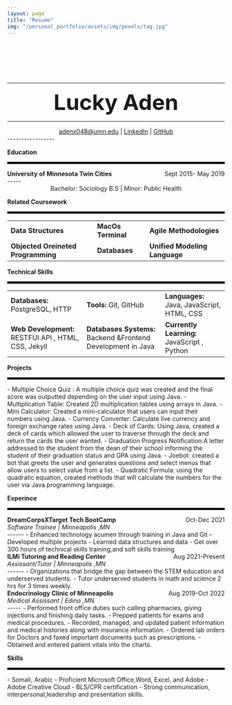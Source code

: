 ```yaml
---
layout: page
title: "Resume"
img: "/personal_portfolio/assets/img/pexels/tag.jpg"
---
```



<div style="position:relative;bottom:250px;width:900px;height:80px;right:60px;">
{% include resume.html %}
</div>




---------------

<section style="text-align:center;"><b style="font-size:50px;">Lucky Aden</b></section>

-----------------   
<section style ="text-align:center;"> <a href="mailto:adenx048@umn.edu">adenx048@umn.edu</a>
| <a href="https://github.com/Luckyaden">LinkedIn</a>
| <a href="https://github.com/Luckyaden">GitHub</a>
</section>
-----------------  

**Education**
<hr style="border:2px solid black">
<div>
<b>University of Minnesota Twin Cities</b>     
<div style="float:right"> Sept 2015- May 2019</div>
</div>
-----

<section style ="text-align:center">Bachelor: Sociology B.S | Minor: Public Health</section>

**Related Coursework**
<hr style="border:2px solid black">
<table style >
<tr>
<td style ="border-style:none;"> <b>Data Structures</b> </td>
<td style ="border-style:none;"> <b>MacOs Terminal</b> </td>
<td style ="border-style:none;"> <b> Agile Methodologies</b> </td>
</tr>
<tr>
<td style ="border-style:none;"><b>Objected Oreineted Programming</b></td>
<td style ="border-style:none;"><b>Databases</b></td>
<td style ="border-style:none;"><b>Unified Modeling Language</b></td>
</tr>
</table>


**Technical Skills**
<hr style="border:2px solid black"> 
<table style>
<tr>
<td style ="border-style:none;"> <b>Databases: </b>PostgreSQL, HTTP</td>
<td style ="border-style:none;"> <b>Tools: </b> Git, GitHub </td>
<td style ="border-style:none;"> <b> Languages: </b> Java, JavaScript, HTML, CSS </td>
</tr>
<tr>
<td style ="border-style:none;"><b>Web Development: </b>RESTFUl API , HTML, CSS, Jekyll</td>
<td style ="border-style:none;"><b>Databases Systems: </b>Backend &Frontend Development in Java</td>
<td style ="border-style:none;"><b>Currently Learning: </b> JavaScript , Python</td>
</tr>
</table>


**Projects**
<hr style="border:2px solid black">
- Multiple Choice Quiz : A multiple choice quiz was created and the final score was outputted depending on the user input using Java.
- Multiplication Table: Created 2D multiplication tables using arrays in Java.
- Mini Calculator: Created a mini-calculator that users can input their numbers using Java. 
- Currency Converter: Calculate live currency and foreign exchange rates using Java.
- Deck of Cards: Using Java, created a deck of cards which allowed the user to traverse through the deck and return the cards the user wanted.
- Graduation Progress Notification:A letter addressed to the student from the dean of their school informing the student of their graduation status and GPA using Java.
- Joebot:  created a bot that greets the user and generates questions and select menus that allow users to select value from a list.
- Quadratic Formula: using the quadratic equation, created methods that will calculate the numbers for the user via Java programming language.

**Experince**
<hr style="border:2px solid black">
<div>
<b>DreamCorpsXTarget Tech BootCamp</b>
<div style ="float:right"> Oct-Dec 2021</div>
<div style="text-align:left"><em> Software Trainee | Minneapolis ,MN</em></div>
</div>
------
- Enhanced technology acumen through training in Java and Git
- Developed multiple projects 
- Learned data structures and data  
- Get over 300 hours of technical skills training,and soft skills training

<div>
<b>ILMi Tutoring and Reading Center</b>
<div style ="float:right"> Aug 2021-Present</div>
<div style="text-align:left"><em> Assissant/Tutor | Minneapolis ,MN</em></div>
</div>
------
- Organizations that bridge the gap between the STEM education and underserved students. 
- Tutor underserved students in math and science 2 hrs for 3 times weekly.

<div>
<b>Endocrinology Clinic of Minneapolis</b>
<div style ="float:right"> Aug 2019-Oct 2022</div>
<div style="text-align:left"><em> Medical Assissant | Edina ,MN</em></div>
</div>
-----
- Performed front office duties such calling pharmacies,  giving injections and finishing daily tasks.     	
- Prepped patients for exams and medical procedures.
- Recorded, managed, and updated patient information and medical histories along with insurance information.
- Ordered lab orders for Doctors and faxed important documents such as prescriptions.
- Obtained and entered patient vitals into the charts.

**Skills**
<hr style="border:2px solid black">
- Somali, Arabic
- Proficient Microsoft Office,Word, Excel, and Adobe
- Adobe Creative Cloud
- BLS/CPR certification
- Strong communication, interpersonal,leadership and presentation skills.
